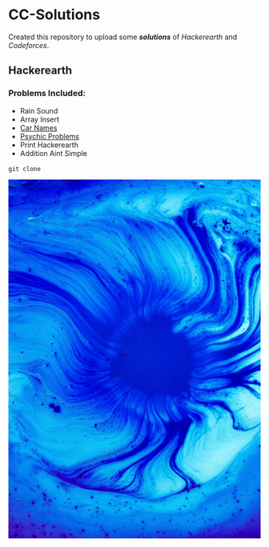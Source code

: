 # CC-Solutions
 Created this repository to upload some ***solutions*** of _Hackerearth_ and _Codeforces_.
## Hackerearth
### Problems Included:
- Rain Sound
- Array Insert
- [Car Names](Hackerearth/car-names.cpp)
- [Psychic Problems](Hackerearth/psychic-problems.cpp)
- Print Hackerearth
- Addition Aint Simple
```
git clone
```

![Image](bg2.jpg)
